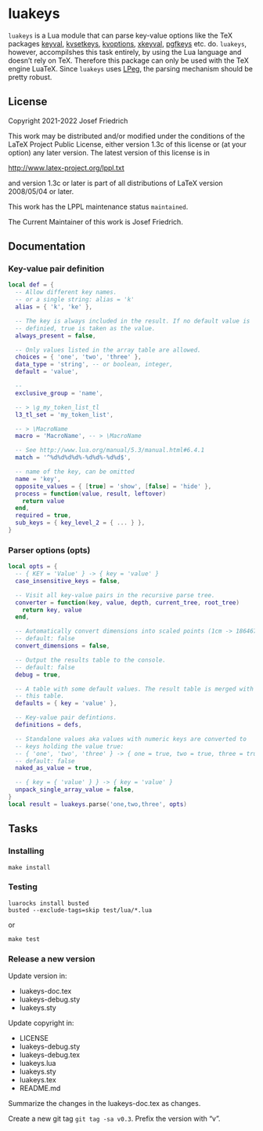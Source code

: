 # luakeys

`luakeys` is a Lua module that can parse key-value options like the
TeX packages [keyval](https://www.ctan.org/pkg/keyval),
[kvsetkeys](https://www.ctan.org/pkg/kvsetkeys),
[kvoptions](https://www.ctan.org/pkg/kvoptions),
[xkeyval](https://www.ctan.org/pkg/xkeyval),
[pgfkeys](https://www.ctan.org/pkg/pgfkeys) etc. do. `luakeys`,
however, accompilshes this task entirely, by using the Lua language and
doesn’t rely on TeX. Therefore this package can only be used with the
TeX engine LuaTeX. Since `luakeys` uses
[LPeg](http://www.inf.puc-rio.br/~roberto/lpeg/), the parsing
mechanism should be pretty robust.

## License

Copyright 2021-2022 Josef Friedrich

This work may be distributed and/or modified under the
conditions of the LaTeX Project Public License, either version 1.3c
of this license or (at your option) any later version.
The latest version of this license is in

http://www.latex-project.org/lppl.txt

and version 1.3c or later is part of all distributions of LaTeX
version 2008/05/04 or later.

This work has the LPPL maintenance status `maintained`.

The Current Maintainer of this work is Josef Friedrich.

## Documentation

### Key-value pair definition

```lua
local def = {
  -- Allow different key names.
  -- or a single string: alias = 'k'
  alias = { 'k', 'ke' },

  -- The key is always included in the result. If no default value is
  -- definied, true is taken as the value.
  always_present = false,

  -- Only values listed in the array table are allowed.
  choices = { 'one', 'two', 'three' },
  data_type = 'string', -- or boolean, integer,
  default = 'value',

  --
  exclusive_group = 'name',

  -- > \g_my_token_list_tl
  l3_tl_set = 'my_token_list',

  -- > \MacroName
  macro = 'MacroName', -- > \MacroName

  -- See http://www.lua.org/manual/5.3/manual.html#6.4.1
  match = '^%d%d%d%d%-%d%d%-%d%d$',

  -- name of the key, can be omitted
  name = 'key',
  opposite_values = { [true] = 'show', [false] = 'hide' },
  process = function(value, result, leftover)
    return value
  end,
  required = true,
  sub_keys = { key_level_2 = { ... } },
}
```

### Parser options (opts)

```lua
local opts = {
  -- { KEY = 'Value' } -> { key = 'value' }
  case_insensitive_keys = false,

  -- Visit all key-value pairs in the recursive parse tree.
  converter = function(key, value, depth, current_tree, root_tree)
    return key, value
  end,

  -- Automatically convert dimensions into scaled points (1cm -> 1864679).
  -- default: false
  convert_dimensions = false,

  -- Output the results table to the console.
  -- default: false
  debug = true,

  -- A table with some default values. The result table is merged with
  -- this table.
  defaults = { key = 'value' },

  -- Key-value pair defintions.
  definitions = defs,

  -- Standalone values aka values with numeric keys are converted to
  -- keys holding the value true:
  -- { 'one', 'two', 'three' } -> { one = true, two = true, three = true }
  -- default: false
  naked_as_value = true,

  -- { key = { 'value' } } -> { key = 'value' }
  unpack_single_array_value = false,
}
local result = luakeys.parse('one,two,three', opts)
```

## Tasks

### Installing

```
make install
```

### Testing

```
luarocks install busted
busted --exclude-tags=skip test/lua/*.lua
```

or

```
make test
```

### Release a new version

Update version in:

* luakeys-doc.tex
* luakeys-debug.sty
* luakeys.sty

Update copyright in:

* LICENSE
* luakeys-debug.sty
* luakeys-debug.tex
* luakeys.lua
* luakeys.sty
* luakeys.tex
* README.md

Summarize the changes in the luakeys-doc.tex as changes.

Create a new git tag `git tag -sa v0.3`. Prefix the version with “v”.
